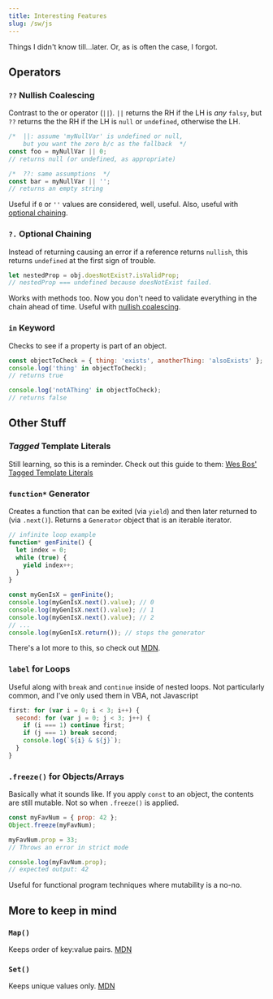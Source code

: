 ```yaml
---
title: Interesting Features
slug: /sw/js
---
```


Things I didn't know till...later. Or, as is often the case, I forgot.

## Operators

### `??` Nullish Coalescing

Contrast to the or operator (`||`). `||` returns the RH if the LH is _any_ `falsy`, but `??` returns the the RH if the LH is `null` or `undefined`, otherwise the LH.

```javascript
/*  ||: assume 'myNullVar' is undefined or null,
    but you want the zero b/c as the fallback  */
const foo = myNullVar || 0;
// returns null (or undefined, as appropriate)

/*  ??: same assumptions  */
const bar = myNullVar || '';
// returns an empty string
```

Useful if `0` or `''` values are considered, well, useful. Also, useful with [optional chaining](#-optional-chaining).

### `?.` Optional Chaining

Instead of returning causing an error if a reference returns `nullish`, this returns `undefined` at the first sign of trouble.

```javascript
let nestedProp = obj.doesNotExist?.isValidProp;
// nestedProp === undefined because doesNotExist failed.
```

Works with methods too. Now you don't need to validate everything in the chain ahead of time. Useful with [nullish coalescing](#-nullish-coalescing-operator).

### `in` Keyword

Checks to see if a property is part of an object.

```javascript
const objectToCheck = { thing: 'exists', anotherThing: 'alsoExists' };
console.log('thing' in objectToCheck);
// returns true

console.log('notAThing' in objectToCheck);
// returns false
```

## Other Stuff

### _Tagged_ Template Literals

Still learning, so this is a reminder. Check out this guide to them: [Wes Bos' Tagged Template Literals](https://wesbos.com/tagged-template-literals)

### `function*` Generator

Creates a function that can be exited (via `yield`) and then later returned to (via `.next()`). Returns a `Generator` object that is an iterable iterator.

```javascript
// infinite loop example
function* genFinite() {
  let index = 0;
  while (true) {
    yield index++;
  }
}

const myGenIsX = genFinite();
console.log(myGenIsX.next().value); // 0
console.log(myGenIsX.next().value); // 1
console.log(myGenIsX.next().value); // 2
// ...
console.log(myGenIsX.return()); // stops the generator
```

There's a lot more to this, so check out [MDN](https://developer.mozilla.org/en-US/docs/Web/JavaScript/Reference/Statements/function*).

### `label` for Loops

Useful along with `break` and `continue` inside of nested loops. Not particularly common, and I've only used them in VBA, not Javascript

```javascript
first: for (var i = 0; i < 3; i++) {
  second: for (var j = 0; j < 3; j++) {
    if (i === 1) continue first;
    if (j === 1) break second;
    console.log(`${i} & ${j}`);
  }
}
```

### `.freeze()` for Objects/Arrays

Basically what it sounds like. If you apply `const` to an object, the contents are still mutable. Not so when `.freeze()` is applied.

```javascript
const myFavNum = { prop: 42 };
Object.freeze(myFavNum);

myFavNum.prop = 33;
// Throws an error in strict mode

console.log(myFavNum.prop);
// expected output: 42
```

Useful for functional program techniques where mutability is a no-no.

## More to keep in mind

### `Map()`

Keeps order of key:value pairs. [MDN](https://developer.mozilla.org/en-US/docs/Web/JavaScript/Reference/Global_Objects/Map)

### `Set()`

Keeps unique values only. [MDN](https://developer.mozilla.org/en-US/docs/Web/JavaScript/Reference/Global_Objects/Set)

